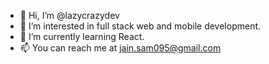 - 👋 Hi, I’m @lazycrazydev
- 👀 I’m interested in full stack web and mobile development.
- 🌱 I’m currently learning React.
- 📫 You can reach me at jain.sam095@gmail.com

<!---
lazycrazydev/lazycrazydev is a ✨ special ✨ repository because its `README.md` (this file) appears on your GitHub profile.
You can click the Preview link to take a look at your changes.
--->
